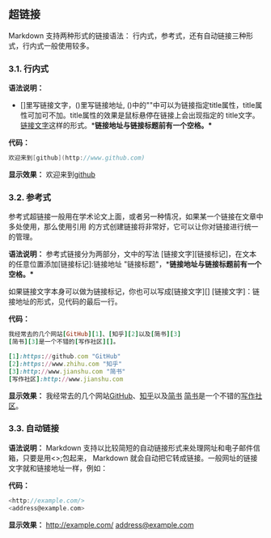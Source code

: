 ## 超链接

Markdown 支持两种形式的链接语法： 行内式，参考式，还有自动链接三种形式，行内式一般使用较多。

### 3.1. 行内式

**语法说明：**

- []里写链接文字，()里写链接地址, ()中的""中可以为链接指定title属性，title属性可加可不加。title属性的效果是鼠标悬停在链接上会出现指定的 title文字。[链接文字](链接地址 "链接标题")这样的形式。***链接地址与链接标题前有一个空格。\***

**代码：**

```cpp
欢迎来到[github](http://www.github.com)
```
**显示效果：**
 欢迎来到[github](https://www.github.com)

### 3.2. 参考式

参考式超链接一般用在学术论文上面，或者另一种情况，如果某一个链接在文章中多处使用，那么使用引用 的方式创建链接将非常好，它可以让你对链接进行统一的管理。

**语法说明：**
 参考式链接分为两部分，文中的写法 [链接文字][链接标记]，在文本的任意位置添加[链接标记]:链接地址 "链接标题"，***链接地址与链接标题前有一个空格。\***

如果链接文字本身可以做为链接标记，你也可以写成[链接文字][]
 [链接文字]：链接地址的形式，见代码的最后一行。

**代码：**
```ruby
我经常去的几个网站[GitHub][1]、[知乎][2]以及[简书][3]
[简书][3]是一个不错的[写作社区][]。

[1]:https://github.com "GitHub"
[2]:https://www.zhihu.com "知乎"
[3]:http://www.jianshu.com "简书"
[写作社区]:http://www.jianshu.com
```

**显示效果：**
 我经常去的几个网站[GitHub](https://github.com)、[知乎](https://www.zhihu.com)以及[简书](https://www.jianshu.com)
 [简书](https://www.jianshu.com)是一个不错的[写作社区](https://www.jianshu.com)。

### 3.3. 自动链接

**语法说明：**
 Markdown 支持以比较简短的自动链接形式来处理网址和电子邮件信箱，只要是用<>;包起来， Markdown 就会自动把它转成链接。一般网址的链接文字就和链接地址一样，例如：

**代码：**

```dart
<http://example.com/>
<address@example.com>
```

**显示效果：**
 http://example.com/
 [address@example.com](mailto:address@example.com)

